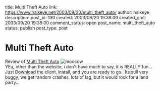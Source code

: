 title: Multi Theft Auto
link: https://www.halkeye.net/2003/09/20/multi_theft_auto/
author: halkeye
description: 
post_id: 130
created: 2003/09/20 19:38:00
created_gmt: 2003/09/20 19:38:00
comment_status: open
post_name: multi_theft_auto
status: publish
post_type: post

# Multi Theft Auto

Review of [Multi Theft Auto](http://mtavc.com/) ![moocow](http://www.halkeye.net/files/images/2956_f5f06c8aba2da87601eb0384c0d65c0d.thumb.jpg)   
YEa, other than the website, i don't have much to say, it is REALLY fun... Just [Download](http://www.mtavc.com/) the client, install, and you are ready to go.. Its still very buggy, we get random crashes, lots of lag, but it would rock for a land party...